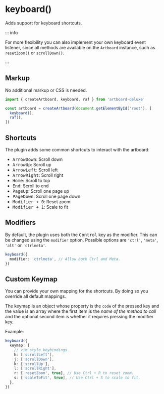 # keyboard()

Adds support for keyboard shortcuts.

<CodePen id="dPbWapZ" />

::: info

For more flexibility you can also implement your own keyboard event listener,
since all methods are available on the `Artboard` instance, such as
`resetZoom()` or `scrollDown()`.

:::

## Markup

No additional markup or CSS is needed.

```typescript
import { createArtboard, keyboard, raf } from 'artboard-deluxe'

const artboard = createArtboard(document.getElementById('root'), [
  keyboard(),
  raf(),
])
```

## Shortcuts

The plugin adds some common shortcuts to interact with the artboard:

- <kbd>ArrowDown</kbd>: Scroll down
- <kbd>ArrowUp</kbd>: Scroll up
- <kbd>ArrowLeft</kbd>: Scroll left
- <kbd>ArrowRight</kbd>: Scroll right
- <kbd>Home</kbd>: Scroll to top
- <kbd>End</kbd>: Scroll to end
- <kbd>PageUp</kbd>: Scroll one page up
- <kbd>PageDown</kbd>: Scroll one page down
- <kbd>Modifier + 0</kbd>: Reset zoom
- <kbd>Modifier + 1</kbd>: Scale to fit

## Modifiers

By default, the plugin uses both the <kbd>Control</kbd> key as the modifier.
This can be changed using the `modifier` option. Possible options are `'ctrl'`,
`'meta'`, `'alt'` or `'ctrlmeta'`.

```typescript
keyboard({
  modifier: 'ctrlmeta', // Allow both Ctrl and Meta.
})
```

## Custom Keymap

You can provide your own mapping for the shortcuts. By doing so you override all
default mappings.

The keymap is an object whose property is the `code` of the pressed key and the
value is an array where the first item is the _name of the method to call_ and
the optional second item is whether it requires pressing the modifier key.

Example:

```typescript
keyboard({
  keymap: {
    // vim style keybindings.
    h: ['scrollLeft'],
    j: ['scrollDown'],
    k: ['scrollUp'],
    l: ['scrollRight'],
    r: ['resetZoom', true], // Use Ctrl + R to reset zoom.
    s: ['scaleToFit', true], // Use Ctrl + S to scale to fit.
  },
})
```
